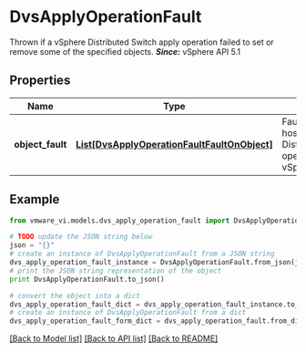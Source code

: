 # DvsApplyOperationFault

Thrown if a vSphere Distributed Switch apply operation failed to set or remove some of the specified objects.  ***Since:*** vSphere API 5.1 

## Properties
Name | Type | Description | Notes
------------ | ------------- | ------------- | -------------
**object_fault** | [**List[DvsApplyOperationFaultFaultOnObject]**](DvsApplyOperationFaultFaultOnObject.md) | Faults occurred on the host during a DistributedVirtualSwitch operation.  ***Since:*** vSphere API 5.1  | 

## Example

```python
from vmware_vi.models.dvs_apply_operation_fault import DvsApplyOperationFault

# TODO update the JSON string below
json = "{}"
# create an instance of DvsApplyOperationFault from a JSON string
dvs_apply_operation_fault_instance = DvsApplyOperationFault.from_json(json)
# print the JSON string representation of the object
print DvsApplyOperationFault.to_json()

# convert the object into a dict
dvs_apply_operation_fault_dict = dvs_apply_operation_fault_instance.to_dict()
# create an instance of DvsApplyOperationFault from a dict
dvs_apply_operation_fault_form_dict = dvs_apply_operation_fault.from_dict(dvs_apply_operation_fault_dict)
```
[[Back to Model list]](../README.md#documentation-for-models) [[Back to API list]](../README.md#documentation-for-api-endpoints) [[Back to README]](../README.md)


